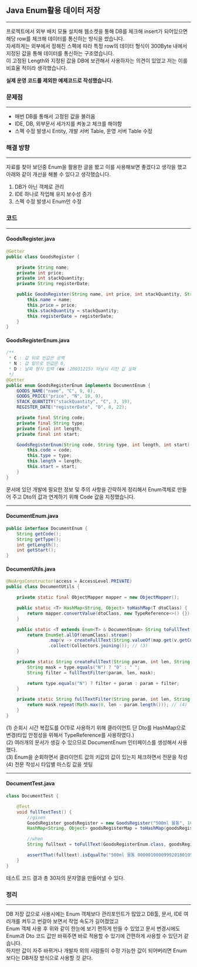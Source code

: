 ## Java Enum활용 데이터 저장

---

프로젝트에서 외부 배치 모듈 설치해 웹소켓을 통해 DB를 체크해 insert가 되어있으면 해당 row를 체크해 데이터를 통신하는 방식을 썼습니다.  
자세하게는 외부에서 정해진 스펙에 따라 특정 row의 데이터 형식이 300Byte 내에서 지정된 값을 통해 데이터를 통신하는 구조였습니다.  
이 고정된 Length와 지정된 값을 DB에 보관해서 사용하자는 의견이 있었고 저는 이를 비효율 적이라 생각했습니다.  

**실제 운영 코드를 제외한 예제코드로 작성했습니다.**

### 문제점

---

 - 매번 DB를 통해서 고정된 값을 불러옴 
 - IDE, DB, 외부문서 세가지를 켜놓고 체크를 해야함 
 - 스펙 수정 발생시 Entity, 개발 서버 Table, 운영 서버 Table 수정

### 해결 방향

---

자료를 찾아 보던중 Enum을 활용한 글을 봤고 이를 사용해보면 좋겠다고 생각을 했고 아래와 같이 개선을 해볼 수 있다고 생각했습니다.  

1. DB가 아닌 객체로 관리
2. IDE 하나로 작업해 유지 보수성 증가
3. 스펙 수정 발생시 Enum만 수정

### 코드

---

#### GoodsRegister.java

```java
@Getter
public class GoodsRegister {

    private String name;
    private int price;
    private int stackQuantity;
    private String registerDate;

    public GoodsRegister(String name, int price, int stackQuantity, String registerDate) {
        this.name = name;
        this.price = price;
        this.stackQuantity = stackQuantity;
        this.registerDate = registerDate;
    }
}
```

#### GoodsRegisterEnum.java

```java
/**
 * C : 값 뒤로 빈값은 공백
 * N : 값 앞으로 빈값은 0,
 * D : 날짜 형식 입력 (ex :20031215) 아닐시 리턴 값 실패
 */
@Getter
public enum GoodsRegisterEnum implements DocumentEnum {
    GOODS_NAME("name", "C", 9, 0),
    GOODS_PRICE("price", "N", 10, 9),
    STACK_QUANTITY("stackQuantity", "C", 3, 19),
    REGISTER_DATE("registerDate", "D", 8, 22);

    private final String code;
    private final String type;
    private final int length;
    private final int start;

    GoodsRegisterEnum(String code, String type, int length, int start) {
        this.code = code;
        this.type = type;
        this.length = length;
        this.start = start;
    }
}
```

문서에 있던 개발에 필요한 정보 및 주의 사항을 간략하게 정리해서 Enum객체로 만들어 주고 Dto의 값과 연계하기 위해 Code 값을 지정했습니다.

---

#### DocumentEnum.java

```java
public interface DocumentEnum {
    String getCode();
    String getType();
    int getLength();
    int getStart();
}
```

#### DocumentUtils.java

```java
@NoArgsConstructor(access = AccessLevel.PRIVATE)
public class DocumentUtils {

    private static final ObjectMapper mapper = new ObjectMapper();

    public static <T> HashMap<String, Object> toHashMap(T dtoClass) {
        return mapper.convertValue(dtoClass, new TypeReference<>() {}); // (1)
    }

    public static <T extends Enum<T> & DocumentEnum> String toFullText(Class<T> enumClass, HashMap<String, Object> map) {// (2)
        return EnumSet.allOf(enumClass).stream()
                .map(v -> createFullText(String.valueOf(map.get(v.getCode())), v.getLength(), v.getType()))
                .collect(Collectors.joining()); // (3)
    }

    private static String createFullText(String param, int len, String type) {
        String mask = type.equals("N") ? "0" : " ";
        String filter = fullTextFilter(param, len, mask);

        return type.equals("N") ? filter + param : param + filter;
    }

    private static String fullTextFilter(String param, int len, String mask) {
        return mask.repeat(Math.max(0, len - param.length())); // (4)
    }
}
```

(1) 순회시 시간 복잡도를 O(1)로 사용하기 위해 클라이언트 단 Dto를 HashMap으로 변경(타입 안정성을 위해서 TypeReference를 사용하였다.)   
(2) 여러개의 문서가 생길 수 있으므로 DocumentEnum 인터페이스를 생성해서 사용했다.   
(3) Enum을 순회하면서 클라이언트 값의 키값의 값이 있는지 체크하면서 전문을 작성   
(4) 전문 작성시 타입별 마스킹 값을 셋팅

---

#### DocumentTest.java

```java
class DocumentTest {

    @Test
    void fullTextTest() {
        //given
        GoodsRegister goodsRegister = new GoodsRegister("500ml 물통", 10000, 999, "20180105");
        HashMap<String, Object> goodsRegisterMap = toHashMap(goodsRegister);

        //when
        String fulltext = toFullText(GoodsRegisterEnum.class, goodsRegisterMap);

        assertThat(fulltext).isEqualTo("500ml 물통 000001000099920180105");
    }
}
```
 테스트 코드 결과 총 30자의 문자열을 만들어낼 수 있다.

### 정리

---

DB 저장 값으로 사용시에는 Enum 객체보다 관리포인트가 많았고 DB툴, 문서, IDE 여러개를 켜두고 번갈아 보면서 작업 속도가 길어졌었고  
Enum 객체 사용 후 위와 같이 한눈에 보기 편하게 만들 수 있었고 문서 변경시에도 Enum과 Dto 코드 값만 바꿔주면 바로 적용할 수 있기에 간편하게 사용할 수 있던거 같습니다.   
하지만 값이 자주 바뀌거나 개발자 외의 사람들이 수정 가능한 값이 되어버리면 Enum보다는 DB저장 방식으로 사용할 것 같다.
